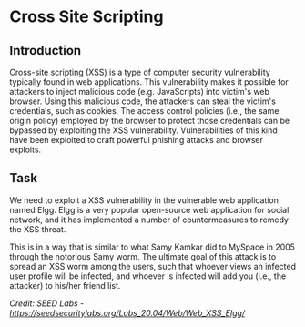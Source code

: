 # Cross Site Scripting
## Introduction

Cross-site scripting (XSS) is a type of computer security vulnerability typically found in web applications. This vulnerability makes it possible for attackers to inject malicious code (e.g. JavaScripts) into victim's web browser. Using this malicious code, the attackers can steal the victim's credentials, such as cookies. The access control policies (i.e., the same origin policy) employed by the browser to protect those credentials can be bypassed by exploiting the XSS vulnerability. Vulnerabilities of this kind have been exploited to craft powerful phishing attacks and browser exploits.

## Task

We need to exploit a XSS vulnerability in the vulnerable web application named Elgg. Elgg is a very popular open-source web application for social network, and it has implemented a number of countermeasures to remedy the XSS threat.


This is in a way that is similar to what Samy Kamkar did to MySpace in 2005 through the notorious Samy worm. The ultimate goal of this attack is to spread an XSS worm among the users, such that whoever views an infected user profile will be infected, and whoever is infected will add you (i.e., the attacker) to his/her friend list.  




*Credit: SEED Labs - https://seedsecuritylabs.org/Labs_20.04/Web/Web_XSS_Elgg/*
